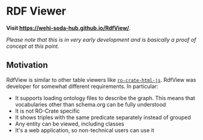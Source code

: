 # RDF Viewer

**Visit https://wehi-soda-hub.github.io/RdfView/**.

*Please note that this is in very early development and is basically a proof of concept at this point.*

## Motivation

RdfView is similar to other table viewers like [`ro-crate-html-js`](https://github.com/Language-Research-Technology/ro-crate-html-js).
RdfView was developer for somewhat different requirements.
In particular:
* It supports loading ontology files to describe the graph. This means that vocabularies other than schema.org can be fully understood
* It is not RO-Crate specific
* It shows triples with the same predicate separately instead of grouped
* Any entity can be viewed, including classes
* It's a web application, so non-technical users can use it
